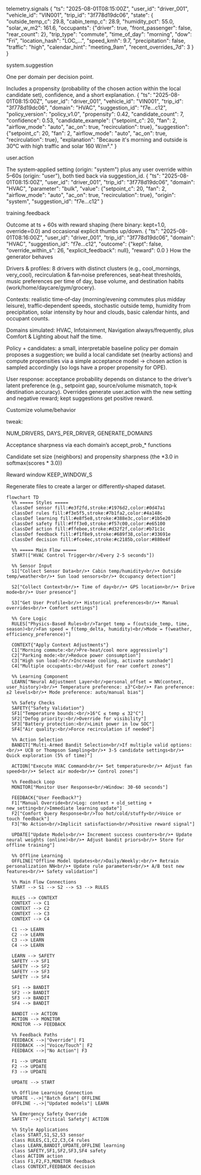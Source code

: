 telemetry.signals
{
  "ts": "2025-08-01T08:15:00Z",
  "user_id": "driver_001",
  "vehicle_id": "VIN001",
  "trip_id": "3f778d19dc06",
  "state": {
    "outside_temp_c": 29.8,
    "cabin_temp_c": 28.9,
    "humidity_pct": 55.0,
    "solar_w_m2": 161.6,
    "occupants": {"driver": true, "front_passenger": false, "rear_count": 2},
    "trip_type": "commute",
    "time_of_day": "morning",
    "dow": "Fri",
    "location_hash": "LOC_…",
    "speed_kmh": 9.7,
    "precipitation": false,
    "traffic": "high",
    "calendar_hint": "meeting_9am",
    "recent_overrides_7d": 3
  }
}



system.suggestion

One per domain per decision point.

Includes a propensity (probability of the chosen action within the local candidate set), confidence, and a short explanation.
{
  "ts": "2025-08-01T08:15:00Z",
  "user_id": "driver_001",
  "vehicle_id": "VIN001",
  "trip_id": "3f778d19dc06",
  "domain": "HVAC",
  "suggestion_id": "f7e…c12",
  "policy_version": "policy_v1.0",
  "propensity": 0.42,
  "candidate_count": 7,
  "confidence": 0.53,
  "candidate_example": {"setpoint_c": 20, "fan": 2, "airflow_mode": "auto", "ac_on": true, "recirculation": true},
  "suggestion": {"setpoint_c": 20, "fan": 2, "airflow_mode": "auto", "ac_on": true, "recirculation": true},
  "explanation": "Because it's morning and outside is 30°C with high traffic and solar 160 W/m²."
}




user.action

The system‑applied setting (origin: "system") plus any user override within 5–60s (origin: "user"), both tied back via suggestion_id.
{
  "ts": "2025-08-01T08:15:00Z",
  "user_id": "driver_001",
  "trip_id": "3f778d19dc06",
  "domain": "HVAC",
  "parameter": "bulk",
  "value": {"setpoint_c": 20, "fan": 2, "airflow_mode": "auto", "ac_on": true, "recirculation": true},
  "origin": "system",
  "suggestion_id": "f7e…c12"
}



training.feedback

Outcome at ts + 60s with reward shaping (here binary: kept=1.0, override=0.0) and occasional explicit thumbs up/down.
{
  "ts": "2025-08-01T08:16:00Z",
  "user_id": "driver_001",
  "trip_id": "3f778d19dc06",
  "domain": "HVAC",
  "suggestion_id": "f7e…c12",
  "outcome": {"kept": false, "override_within_s": 26, "explicit_feedback": null},
  "reward": 0.0
}
How the generator behaves

Drivers & profiles: 8 drivers with distinct clusters (e.g., cool_mornings, very_cool), recirculation & fan‑noise preferences, seat‑heat thresholds, music preferences per time of day, base volume, and destination habits (work/home/daycare/gym/grocery).

Contexts: realistic time‑of‑day (morning/evening commutes plus midday leisure), traffic‑dependent speeds, stochastic outside temp, humidity from precipitation, solar intensity by hour and clouds, basic calendar hints, and occupant counts.

Domains simulated: HVAC, Infotainment, Navigation always/frequently, plus Comfort & Lighting about half the time.

Policy + candidates: a small, interpretable baseline policy per domain proposes a suggestion; we build a local candidate set (nearby actions) and compute propensities via a simple acceptance model → chosen action is sampled accordingly (so logs have a proper propensity for OPE).

User response: acceptance probability depends on distance to the driver’s latent preference (e.g., setpoint gap, source/volume mismatch, top‑k destination accuracy). Overrides generate user.action with the new setting and negative reward; kept suggestions get positive reward.

Customize volume/behavior

tweak:

NUM_DRIVERS, DAYS_PER_DRIVER, GENERATE_DOMAINS

Acceptance sharpness via each domain’s accept_prob_* functions

Candidate set size (neighbors) and propensity sharpness (the *3.0 in softmax(scores * 3.0))

Reward window KEEP_WINDOW_S


Regenerate files to create a larger or differently‑shaped dataset.


```mermaid
flowchart TD
  %% ===== Styles =====
  classDef sensor fill:#e3f2fd,stroke:#1976d2,color:#0d47a1
  classDef rules fill:#f3e5f5,stroke:#7b1fa2,color:#4a148c
  classDef learning fill:#e8f5e8,stroke:#388e3c,color:#1b5e20
  classDef safety fill:#fff3e0,stroke:#f57c00,color:#e65100
  classDef action fill:#ffebee,stroke:#d32f2f,color:#b71c1c
  classDef feedback fill:#f1f8e9,stroke:#689f38,color:#33691e
  classDef decision fill:#fce4ec,stroke:#c2185b,color:#880e4f

  %% ===== Main Flow =====
  START(["HVAC Control Trigger<br/>Every 2-5 seconds"])
  
  %% Sensor Input
  S1["Collect Sensor Data<br/>• Cabin temp/humidity<br/>• Outside temp/weather<br/>• Sun load sensors<br/>• Occupancy detection"]
  
  S2["Collect Context<br/>• Time of day<br/>• GPS location<br/>• Drive mode<br/>• User presence"]
  
  S3["Get User Profile<br/>• Historical preferences<br/>• Manual overrides<br/>• Comfort settings"]
  
  %% Core Logic
  RULES["Physics-Based Rules<br/>Target temp = f(outside_temp, time, season)<br/>Fan speed = f(temp_delta, humidity)<br/>Mode = f(weather, efficiency_preference)"]
  
  CONTEXT{"Apply Context Adjustments"}
  C1["Morning commute:<br/>Pre-heat/cool more aggressively"]
  C2["Parking mode:<br/>Reduce power consumption"]
  C3["High sun load:<br/>Increase cooling, activate sunshade"]
  C4["Multiple occupants:<br/>Adjust for rear comfort zones"]
  
  %% Learning Component
  LEARN["Neural Adjustment Layer<br/>personal_offset = NN(context, user_history)<br/>• Temperature preference: ±3°C<br/>• Fan preference: ±2 levels<br/>• Mode preference: auto/manual bias"]
  
  %% Safety Checks
  SAFETY{"Safety Validation"}
  SF1["Temperature bounds:<br/>16°C ≤ temp ≤ 32°C"]
  SF2["Defog priority:<br/>Override for visibility"]
  SF3["Battery protection:<br/>Limit power in low SOC"]
  SF4["Air quality:<br/>Force recirculation if needed"]
  
  %% Action Selection
  BANDIT["Multi-Armed Bandit Selection<br/>If multiple valid options:<br/>• UCB or Thompson Sampling<br/>• 3-5 candidate settings<br/>• Quick exploration (5% of time)"]
  
  ACTION["Execute HVAC Command<br/>• Set temperature<br/>• Adjust fan speed<br/>• Select air mode<br/>• Control zones"]
  
  %% Feedback Loop
  MONITOR["Monitor User Response<br/>Window: 30-60 seconds"]
  
  FEEDBACK{"User Feedback?"}
  F1["Manual Override<br/>Log: context + old_setting + new_setting<br/>Immediate learning update"]
  F2["Comfort Query Response<br/>Too hot/cold/stuffy<br/>Voice or touch feedback"]
  F3["No Action<br/>Implicit satisfaction<br/>Positive reward signal"]
  
  UPDATE["Update Models<br/>• Increment success counters<br/>• Update neural weights (online)<br/>• Adjust bandit priors<br/>• Store for offline training"]
  
  %% Offline Learning
  OFFLINE["Offline Model Updates<br/>Daily/Weekly:<br/>• Retrain personalization NN<br/>• Update rule parameters<br/>• A/B test new features<br/>• Safety validation"]
  
  %% Main Flow Connections
  START --> S1 --> S2 --> S3 --> RULES
  
  RULES --> CONTEXT
  CONTEXT --> C1
  CONTEXT --> C2  
  CONTEXT --> C3
  CONTEXT --> C4
  
  C1 --> LEARN
  C2 --> LEARN
  C3 --> LEARN
  C4 --> LEARN
  
  LEARN --> SAFETY
  SAFETY --> SF1
  SAFETY --> SF2
  SAFETY --> SF3
  SAFETY --> SF4
  
  SF1 --> BANDIT
  SF2 --> BANDIT
  SF3 --> BANDIT
  SF4 --> BANDIT
  
  BANDIT --> ACTION
  ACTION --> MONITOR
  MONITOR --> FEEDBACK
  
  %% Feedback Paths
  FEEDBACK -->|"Override"| F1
  FEEDBACK -->|"Voice/Touch"| F2
  FEEDBACK -->|"No Action"| F3
  
  F1 --> UPDATE
  F2 --> UPDATE
  F3 --> UPDATE
  
  UPDATE --> START
  
  %% Offline Learning Connection
  UPDATE -.->|"Batch data"| OFFLINE
  OFFLINE -.->|"Updated models"| LEARN

  %% Emergency Safety Override
  SAFETY -->|"Critical Safety"| ACTION
  
  %% Style Applications
  class START,S1,S2,S3 sensor
  class RULES,C1,C2,C3,C4 rules
  class LEARN,BANDIT,UPDATE,OFFLINE learning
  class SAFETY,SF1,SF2,SF3,SF4 safety
  class ACTION action
  class F1,F2,F3,MONITOR feedback
  class CONTEXT,FEEDBACK decision
```
